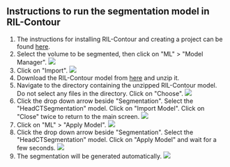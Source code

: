 ## Instructions to run the segmentation model in RIL-Contour

1. The instructions for installing RIL-Contour and creating a project can be found [here](https://www.youtube.com/playlist?list=PLDlybKi3CLGibnrPIlzWInqBEgtPw1ie9).
2. Select the volume to be segmented, then click on "ML" > "Model Manager".
![](https://github.com/jasonccai/HeadCTSegmentation/blob/master/webimages/RCDemoImages/1.png?raw=true)
3. Click on "Import".
![](https://github.com/jasonccai/HeadCTSegmentation/blob/master/webimages/RCDemoImages/2.png?raw=true)
4. Download the RIL-Contour model from [here](https://www.youtube.com/playlist?list=PLDlybKi3CLGibnrPIlzWInqBEgtPw1ie9) and unzip it.
5. Navigate to the directory containing the unzipped RIL-Contour model. Do not select any files in the directory. Click on "Choose".
![](https://github.com/jasonccai/HeadCTSegmentation/blob/master/webimages/RCDemoImages/3.png?raw=true)
6. Click the drop down arrow beside "Segmentation". Select the "HeadCTSegmentation" model. Click on "Import Model". Click on "Close" twice to return to the main screen.
![](https://github.com/jasonccai/HeadCTSegmentation/blob/master/webimages/RCDemoImages/4.png?raw=true)
7. Click on "ML" > "Apply Model".
![](https://github.com/jasonccai/HeadCTSegmentation/blob/master/webimages/RCDemoImages/1.png?raw=true)
8.  Click the drop down arrow beside "Segmentation". Select the "HeadCTSegmentation" model. Click on "Apply Model" and wait for a few seconds.
![](https://github.com/jasonccai/CTBrainSegmentation/blob/master/webimages/RCDemoImages/5.png?raw=true)
9. The segmentation will be generated automatically.
![](https://github.com/jasonccai/HeadCTSegmentation/blob/master/webimages/RCDemoImages/6.png?raw=true)
